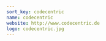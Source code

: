 ```yaml
---
sort_key: codecentric
name: codecentric
website: http://www.codecentric.de
logo: codecentric.jpg
---
```

